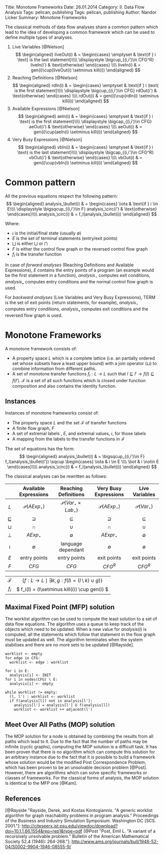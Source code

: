 Title: Monotone Frameworks
Date: 26.01.2014
Category: II. Data Flow Analysis
Tags: pelican, publishing
Tags: pelican, publishing
Author: Nandor Licker
Summary: Monotone Frameworks

The classical methods of data flow analyses share a common pattern which lead
to the idea of developing a common framework which can be used to define
multiple types of analyses.

1. Live Variables [@Nielson]
$$
\begin{aligned}
  liveOut(i) & =
    \begin{cases}
      \emptyset & \text{if } i \text{ is the last statement}\\\\
      \displaystyle \bigcup_{(i,i')\in CFG^R} liveIn(i') & \text{otherwise}
    \end{cases} \\\\
  liveIn(i) & = gen(i)\cup(liveOut(i) \setminus kill(i))
\end{aligned}
$$
2. Reaching Definitions [@Nielson]
$$
\begin{aligned}
  rdIn(i) & =
    \begin{cases}
      \emptyset & \text{if } i \text{ is the first statement}\\\\
      \displaystyle \bigcup_{(i,i')\in CFG} rdOut(i') & \text{otherwise}
    \end{cases} \\\\
  rdOut(i) & = gen(i)\cup(rdIn(i) \setminus kill(i))
\end{aligned}
$$
3. Available Expressions [@Nielson]
$$
\begin{aligned}
  aeIn(i) & =
    \begin{cases}
      \emptyset & \text{if } i \text{ is the first statement}\\\\
      \displaystyle \bigcap_{(i,i')\in CFG} aeOut(i') & \text{otherwise}
    \end{cases} \\\\
  aeOut(i) & = gen(i)\cup(aeIn(i) \setminus kill(i))
\end{aligned}
$$
4. Very Busy Expressions [@Nielson]
$$
\begin{aligned}
  vbIn(i) & =
    \begin{cases}
      \emptyset & \text{if } i \text{ is the last statement}\\\\
      \displaystyle \bigcap_{(i,i')\in CFG^R} vbOut(i') & \text{otherwise}
    \end{cases} \\\\
  vbOut(i) & = gen(i)\cup(vbIn(i) \setminus kill(i))
\end{aligned}
$$

Common pattern
==============
All the previous equations respect the following pattern:
$$
\begin{aligned}
  analysis_\bullet(i) & =
    \begin{cases}
      \iota & \text{if } i \in E\\\\
      \displaystyle \bigsqcup_{(i,i')\in F} analysis_\circ(i') & \text{otherwise}
    \end{cases}\\\\
  analysis_\circ(i) & = f_l(analysis_\bullet(i))
\end{aligned}
$$

Where:

+ $\iota$ is the initial/final state (usually $\emptyset$)
+ $E$ is the set of terminal statements (entry/exit points)
+ $\bigsqcup$ is either $\bigcup$ or $\bigcap$
+ $F$ is either the control flow graph or the reversed control flow graph
+ $f_l$ is the transfer function

In case of *forward analyses* (Reaching Definitions and Available Expressions),
$E$ contains the entry points of a program (an example would be the first
statement in a function), $analysis_\circ$ computes exit conditions,
$analysis_\bullet$ computes entry conditions and the normal control flow graph
is used.

For *backward analyses* (Live Variables and Very Busy Expressions), TERM is the
set of exit points (return statements, for example), $analysis_\circ$ computes
entry conditions, $analysis_\bullet$ computes exit conditions and the reversed
flow graph is used.

Monotone Frameworks
===================

A monotone framework consists of:

+ A property space $L$ which is a complete lattice (i.e. an partially ordered
  set whose subsets have a least upper bound) with a join operator ($\sqcup$) to
  combine information from different paths.
+ A set of monotone transfer functions $f_l : L \rightarrow L$ such that
  $l \sqsubseteq l' \rightarrow f(l) \sqsubseteq f(l')$. $\mathcal{F}$ is a set
  of all such functions which is closed under function composition and also
  contains the identity function.

Instances
---------

Instances of monotone frameworks consist of:

+ The property space $L$ and the set $\mathcal{F}$ of transfer functions
+ A finite flow graph, $F$
+ A set of extremal labels , $E$, and extremal values, $\iota$, for those labels
+ A mapping from the labels to the transfer functions in $\mathcal{F}$

The set of equations has the form:
$$
\begin{aligned}
  analysis_\bullet(i) & = \bigsqcup_{(i,i')\in F} f_l(analysis_\bullet(i')) \sqcup
    \begin{cases}
      \iota & i \in E \\\\
      \bot & i \notin E
    \end{cases}\\\\
  analysis_\circ(i) & = f_l(analysis_\bullet(i))
\end{aligned}
$$

The classical analyses can be rewritten as follows:

|             | Available Expressions   | Reaching Definitions                   | Very Busy Expressions   | Live Variables         |
|:-----------:|:-----------------------:|:--------------------------------------:|:-----------------------:|:----------------------:|
|$L$          |$\mathcal{P}(AExp_\star)$|$\mathcal{P}(Var_\star\times Lab_\star)$|$\mathcal{P}(AExp_\star)$|$\mathcal{P}(Var_\star)$|
|$\sqsubseteq$|$\supseteq$              |$\subseteq$                             |$\supseteq$              |$\subseteq$             |
|$\sqcup$     |$\cap$                   |$\cup$                                  |$\cap$                   |$\cup$                  |
|$\bot$       |$AExp_\star$             |$\emptyset$                             |$AExpr_\star$            |$\emptyset$             |
|$\iota$      |$\emptyset$              |language dependant                      |$\emptyset$              |$\emptyset$             |
|$E$          |entry points             |entry points                            |exit points              |exit points             |
|$F$          |$CFG$                    |$CFG$                                   |$CFG^R$                  |$CFG^R$                 |

|             |                                                                              |
|:-----------:|:----------------------------------------------------------------------------:|
|$\mathcal{F}$|$\lbrace f:L\rightarrow L \mid\exists k,g: f(l)=(l\setminus k)\cup g) \rbrace$|
|$f_i$        |$ f_i(l) = (l\setminus kill(i)) \cup gen(i) $                                 |

Maximal Fixed Point (MFP) solution
----------------------------------

The worklist algorithm can be used to compute the least solution to a
set of data flow equations. The algorithm uses a queue to keep track of the
objects which need to be updated. When a new value for $analysis(i)$ is
computed, all the statements which follow that statement in the flow graph must
be updated as well. The algorithm terminates when the system stabilises and
there are no more sets to be updated [@Rayside].

    worklist <- empty
    for edge in CFG:
      worklist <- edge : worklist

    for i in E:
      analysis[i] <- INIT
    for i in nodes(CFG) \ E:
      analysis[i] <- empty

    while worklist != empty:
      (l, l') : worklist <- worklist
      if f(analysis[l]) not in analysis[l']:
        analysis[l'] = analysis[l'] U f(analysis[l])
        worklist <- worklist ++ adjacent(l')


Meet Over All Paths (MOP) solution
----------------------------------

The MOP solution for a node is obtained by combining the results from all paths
which lead to it. Due to the fact that the number of paths may be infinite
(cyclic graphs), computing the MOP solution is a difficult task. It has been
proven that there is no algorithm which can compute this solution for an
arbitrary instance due to the fact that it is possible to build a framework
whose solution would be the modified Post Correspondence Problem, which has been
proven to be an unsolvable decision problem [@Post]. However, there are
algorithms which can solve specific frameworks or classes of frameworks.
For the classical forms of analysis, the MOP solution is identical to the MFP
one [@Kam].

References
----------

[@Nielson "Nielson, Flemming, Hanne R. Nielson, and Chris Hankin. Principles of program analysis. Springer, 1999. Page 40-50"]: http://www2.imm.dtu.dk/~hrni/PPA/ppa.html
[@Kam "Kam, John B., and Jeffrey D. Ullman. "Monotone data flow analysis frameworks." Acta Informatica 7.3 (1977): 305-317."]: http://download.springer.com/static/pdf/742/art%253A10.1007%252FBF00290339.pdf?auth66=1392462225_8a41583af61c21dd0a5acf990295390a&ext=.pdf
[@Kildall "Kildall, Gary A. "A unified approach to global program optimization." Proceedings of the 1st annual ACM SIGACT-SIGPLAN symposium on Principles of programming languages. ACM, 1973."]: http://dl.acm.org/citation.cfm?id=512945&coll=portal&dl=ACM
[@Rayside "Rayside, Derek, and Kostas Kontogiannis. "A generic worklist algorithm for graph reachability problems in program analysis." Proceedings of the Business and Industry Simulation Symposium. Washington DC [SCS. 2001."]: http://citeseerx.ist.psu.edu/viewdoc/download?doi=10.1.1.66.1554&rep=rep1&type=pdf
[@Post "Post, Emil L. "A variant of a recursively unsolvable problem." Bulletin of the American Mathematical Society 52.4 (1946): 264-268."]: http://www.ams.org/journals/bull/1946-52-04/S0002-9904-1946-08555-9/